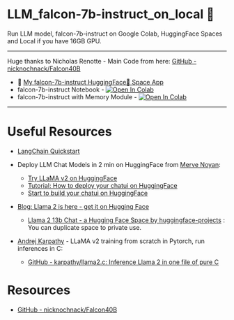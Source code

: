 # LLM_falcon-7b-instruct_on_local 🦜

Run LLM model, falcon-7b-instruct on Google Colab, HuggingFace Spaces and Local if you have 16GB GPU.  

---

Huge thanks to Nicholas Renotte - Main Code from here: [GitHub - nicknochnack/Falcon40B](https://github.com/nicknochnack/Falcon40B) 

- 🚀 [My falcon-7b-instruct HuggingFace🤗 Space App](https://huggingface.co/spaces/ahmetekiz/LLM_falcon7b)
- falcon-7b-instruct Notebook - [![Open In Colab](https://colab.research.google.com/assets/colab-badge.svg)](https://colab.research.google.com/drive/1lrgZdBUTueIJOaEe3hXmUWWvQbGArcY3)
- falcon-7b-instruct with Memory Module -  [![Open In Colab](https://colab.research.google.com/assets/colab-badge.svg)](https://colab.research.google.com/drive/1g8n91w-qeLPajLF6mVbszykNduXf1uNf)

---

# Useful Resources

- [LangChain Quickstart](https://python.langchain.com/docs/get_started/quickstart)

- Deploy LLM Chat Models in 2 min on HuggingFace from [Merve Noyan](https://www.linkedin.com/posts/merve-noyan-28b1a113a_deploy-your-own-llama-v2-in-2-minutes-activity-7088090952774356992-AifR?utm_source=share&utm_medium=member_desktop):
  
  - [Try LLaMA v2 on HuggingFace](https://huggingface.co/spaces/merve/my-own-llama-v2)
  - [Tutorial: How to deploy your chatui on HuggingFace](https://huggingface.co/docs/hub/spaces-sdks-docker-chatui#chatui-on-spaces)
  - [Start to build your chatui on HuggingFace](https://huggingface.co/new-space?template=huggingchat/chat-ui-template)

- [Blog: Llama 2 is here - get it on Hugging Face](https://huggingface.co/blog/llama2)
  
  - [Llama 2 13b Chat - a Hugging Face Space by huggingface-projects](https://huggingface.co/spaces/huggingface-projects/llama-2-13b-chat) : You can duplicate space to private use.

- [Andrej Karpathy](https://twitter.com/karpathy) - LLaMA v2 training from scratch in Pytorch, run inferences in C: 
  
  - [GitHub - karpathy/llama2.c: Inference Llama 2 in one file of pure C](https://github.com/karpathy/llama2.c)

# Resources

- [GitHub - nicknochnack/Falcon40B](https://github.com/nicknochnack/Falcon40B)
